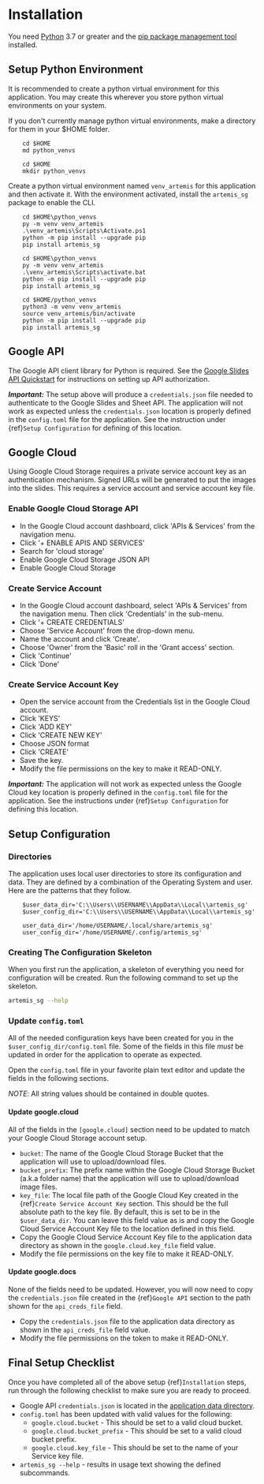 # Installation
You need [Python](https://python.org/downloads) 3.7 or greater and the
[pip package management tool](https://pip.pypa.io/en/stable/installation)
installed.

## Setup Python Environment
It is recommended to create a python virtual environment for this application.
You may create this wherever you store python virtual environments on your
system.

If you don't currently manage python virtual environments, make a directory
for them in your $HOME folder.

```{tab} Windows
    cd $HOME
    md python_venvs
```

```{tab} Linux
    cd $HOME
    mkdir python_venvs
```

Create a python virtual environment named `venv_artemis` for this
application and then activate it.  With the environment activated,
install the `artemis_sg` package to enable the CLI.

```{tab} Windows Powershell
    cd $HOME\python_venvs
    py -m venv venv_artemis
    .\venv_artemis\Scripts\Activate.ps1
    python -m pip install --upgrade pip
    pip install artemis_sg
```

```{tab} Windows CMD
    cd $HOME\python_venvs
    py -m venv venv_artemis
    .\venv_artemis\Scripts\activate.bat
    python -m pip install --upgrade pip
    pip install artemis_sg
```

```{tab} Linux
    cd $HOME/python_venvs
    python3 -m venv venv_artemis
    source venv_artemis/bin/activate
    python -m pip install --upgrade pip
    pip install artemis_sg
```

## Google API
The Google API client library for Python is required.
See the
[Google Slides API Quickstart](https://developers.google.com/slides/api/quickstart/python)
for instructions on setting up API authorization.

***Important:***
The setup above will produce a `credentials.json` file needed to authenticate
to the Google Slides and Sheet API.
The application will not work as expected unless the `credentials.json`
location is properly defined in the `config.toml` file for the application.
See the instruction under {ref}`Setup Configuration` for defining of this location.


## Google Cloud
Using Google Cloud Storage requires a private service account key as an
authentication mechanism.
Signed URLs will be generated to put the images into the slides.  This
requires a service account and service account key file.

### Enable Google Cloud Storage API
* In the Google Cloud account dashboard, click 'APIs & Services' from the
  navigation menu.
* Click '+ ENABLE APIS AND SERVICES'
* Search for 'cloud storage'
* Enable Google Cloud Storage JSON API
* Enable Google Cloud Storage

### Create Service Account
* In the Google Cloud account dashboard, select 'APIs & Services' from the
  navigation menu.  Then click 'Credentials' in the sub-menu.
* Click '+ CREATE CREDENTIALS'
* Choose 'Service Account' from the drop-down menu.
* Name the account and click 'Create'.
* Choose 'Owner' from the 'Basic' roll in the 'Grant access' section.
* Click 'Continue'
* Click 'Done'

### Create Service Account Key
* Open the service account from the Credentials list in the Google Cloud
  account.
* Click 'KEYS'
* Click 'ADD KEY'
* Click 'CREATE NEW KEY'
* Choose JSON format
* Click 'CREATE'
* Save the key.
* Modify the file permissions on the key to make it READ-ONLY.

***Important:***
The application will not work as expected unless the Google
Cloud key location is properly defined in the `config.toml` file for the application.
See the instructions under {ref}`Setup Configuration`
for defining this location.

## Setup Configuration

### Directories
The application uses local user directories to store its configuration and
data.  They are defined by a combination of the Operating System and user.
Here are the patterns that they follow.

```{tab} Windows
    $user_data_dir='C:\\Users\\USERNAME\\AppData\\Local\\artemis_sg'
    $user_config_dir='C:\\Users\\USERNAME\\AppData\\Local\\artemis_sg'
```

```{tab} Linux
    user_data_dir='/home/USERNAME/.local/share/artemis_sg'
    user_config_dir='/home/USERNAME/.config/artemis_sg'
```

### Creating The Configuration Skeleton
When you first run the application, a skeleton of everything you need for
configuration will be created.  Run the following command to set up the
skeleton.

```sh
artemis_sg --help
```

### Update `config.toml`
All of the needed configuration keys have been created for you in the
`$user_config_dir/config.toml` file.  Some of the fields in this file
*must* be updated in order for the application to operate as expected.

Open the `config.toml` file in your favorite plain text editor and update
the fields in the following sections.

*NOTE*: All string values should be contained in double quotes.

#### Update google.cloud
All of the fields in the `[google.cloud]` section need to be updated to
match your Google Cloud Storage account setup.

* `bucket`: The name of the Google Cloud Storage Bucket that the application
  will use to upload/download files.
* `bucket_prefix`: The prefix name within the Google Cloud Storage Bucket
  (a.k.a folder name) that the application will use to upload/download image
  files.
* `key_file`: The local file path of the Google Cloud Key created in the
  {ref}`Create Service Account Key` section.  This
  should be the full absolute path to the key file.  By default, this is set
  to be in the `$user_data_dir`.  You can leave this field value as is and
  copy the Google Cloud Service Account Key file to the location defined in
  this field.
* Copy the Google Cloud Service Account Key file to the application data
  directory as shown in the `google.cloud.key_file` field value.
* Modify the file permissions on the key file to make it READ-ONLY.

#### Update google.docs
None of the fields need to be updated.  However, you will now need to copy
the `credentials.json` file created in the {ref}`Google API` section
to the path shown for the `api_creds_file` field.

* Copy the `credentials.json` file to the application data directory as shown
  in the `api_creds_file` field value.
* Modify the file permissions on the token to make it READ-ONLY.

## Final Setup Checklist
Once you have completed all of the above setup {ref}`Installation` steps, run
through the following checklist to make sure you are ready to proceed.

* Google API `credentials.json` is located in the [application data directory](#directories).
* `config.toml` has been updated with valid values for the following:
    * `google.cloud.bucket` - This should be set to a valid cloud bucket.
    * `google.cloud.bucket_prefix` - This should be set to a valid cloud bucket prefix.
    * `google.cloud.key_file` - This should be set to the name of your Service key file.
* `artemis_sg --help` - results in usage text showing the defined subcommands.
